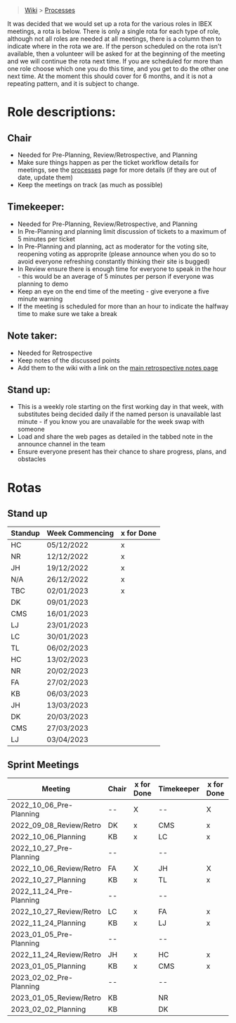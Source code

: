 > [Wiki](Home) > [Processes](Processes)

It was decided that we would set up a rota for the various roles in IBEX meetings, a rota is below. There is only a single rota for each type of role, although not all roles are needed at all meetings, there is a column then to indicate where in the rota we are. If the person scheduled on the rota isn't available, then a volunteer will be asked for at the beginning of the meeting and we will continue the rota next time. If you are scheduled for more than one role choose which one you do this time, and you get to do the other one next time. At the moment this should cover for 6 months, and it is not a repeating pattern, and it is subject to change.

# Role descriptions:
## Chair 
* Needed for Pre-Planning, Review/Retrospective, and Planning
* Make sure things happen as per the ticket workflow details for meetings, see the [processes](Processes) page for more details (if they are out of date, update them)
* Keep the meetings on track (as much as possible)

## Timekeeper:
* Needed for Pre-Planning, Review/Retrospective, and Planning
* In Pre-Planning and planning limit discussion of tickets to a maximum of 5 minutes per ticket
* In Pre-Planning and planning, act as moderator for the voting site, reopening voting as approprite (please announce when you do so to avoid everyone refreshing constantly thinking their site is bugged)
* In Review ensure there is enough time for everyone to speak in the hour - this would be an average of 5 minutes per person if everyone was planning to demo
* Keep an eye on the end time of the meeting - give everyone a five minute warning
* If the meeting is scheduled for more than an hour to indicate the halfway time to make sure we take a break

## Note taker:
* Needed for Retrospective
* Keep notes of the discussed points
* Add them to the wiki with a link on the [main retrospective notes page](Retrospective-Notes)

## Stand up:
* This is a weekly role starting on the first working day in that week, with substitutes being decided daily if the named person is unavailable last minute - if you know you are unavailable for the week swap with someone
* Load and share the web pages as detailed in the tabbed note in the announce channel in the team
* Ensure everyone present has their chance to share progress, plans, and obstacles

# Rotas

## Stand up
| Standup | Week Commencing | x for Done |
 |--- | --- | --- |
 |HC | 05/12/2022 |x |
 |NR | 12/12/2022 |x |
 |JH | 19/12/2022 |x |
 |N/A | 26/12/2022 |x |
 |TBC| 02/01/2023 |x |
 |DK | 09/01/2023 | |
 |CMS | 16/01/2023 | |
 |LJ | 23/01/2023 | |
 |LC | 30/01/2023 | |
 |TL | 06/02/2023 | |
 |HC | 13/02/2023 | |
 |NR | 20/02/2023 | |
 |FA | 27/02/2023 | |
 |KB | 06/03/2023 | |
 |JH | 13/03/2023 | |
 |DK | 20/03/2023 | |
 |CMS | 27/03/2023 | |
 |LJ | 03/04/2023 | |


## Sprint Meetings
| Meeting| Chair | x for Done | Timekeeper | x for Done | Note taker | x for Done |
| ---| --- | --- | ---| --- | --- | --- |
| 2022_10_06_Pre-Planning| -- | X | --| X | |  |
| 2022_09_08_Review/Retro| DK | x | CMS| x | LC| x |
| 2022_10_06_Planning| KB | x | LC| x | |  |
| 2022_10_27_Pre-Planning| -- |  | --|  | |  |
| 2022_10_06_Review/Retro| FA | X | JH| X | LJ | X |
| 2022_10_27_Planning| KB | x | TL| x | |  |
| 2022_11_24_Pre-Planning| -- |  | --|  | |  |
| 2022_10_27_Review/Retro| LC | x | FA| x | TL| x |
| 2022_11_24_Planning| KB | x | LJ| x | |  |
| 2023_01_05_Pre-Planning| -- |  | --|  | |  |
| 2022_11_24_Review/Retro| JH | x | HC| x | NR| x |
| 2023_01_05_Planning| KB | x | CMS| x | |  |
| 2023_02_02_Pre-Planning| -- |  | --|  | |  |
| 2023_01_05_Review/Retro| KB |  | NR|  | HC |  |
| 2023_02_02_Planning| KB |  | DK|  | |  |

